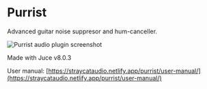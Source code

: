 # Purrist

Advanced guitar noise suppresor and hum-canceller.

![Purrist audio plugin screenshot](https://straycataudio.netlify.app/purrist/user-manual/app_huc9d2fb34407c28a4c8c966ab5a457c3d_261251_1632x0_resize_box_3.png)

Made with Juce v8.0.3

User manual: [https://straycataudio.netlify.app/purrist/user-manual/](https://straycataudio.netlify.app/purrist/user-manual/)
